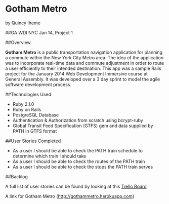 Gotham Metro
============
by Quincy Iheme

##GA WDI NYC Jan 14, Project 1

##Overview

**Gotham Metro** is a public transportation navigation application for planning a commute within the New York City Metro area. The idea of the application was to incorporate real-time data and commute adjustment in order to route a user efficiently to their intended destination. This app was a sample Rails project for the January 2014 Web Development Immersive course at General Assembly. It was developed over a 3 day sprint to model the agile software development process.

##Technologies Used

* Ruby 2.1.0
* Ruby on Rails
* PostgreSQL Database
* Authentication & Authorization from scratch using bcrypt-ruby
* Global Transit Feed Specification (GTFS) gem and data supplied by PATH in GTFS format

##User Stories Completed

* As a user I should be able to check the PATH train schedule to determine which train I should take
* As a user I should be able to check the routes of the PATH train
* As a user I should be able to check the stops the PATH train serves

##Backlog

A full list of user stories can be found by looking at this [Trello Board](https://trello.com/b/atZ7Lt8f/gotham-metro)

A link for Gotham Metro (http://gothammetro.herokuapp.com)
